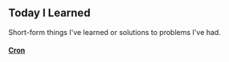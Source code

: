 ## Today I Learned  

Short-form things I've learned or solutions to problems I've had.

#### [Cron](https://github.com/demccormack/til/blob/master/cron.md)